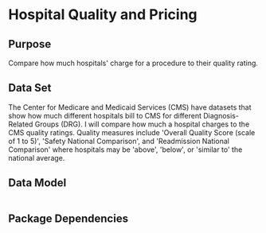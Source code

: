 # Hospital Quality and Pricing

## Purpose
Compare how much hospitals' charge for a procedure to their quality rating. 

## Data Set
The Center for Medicare and Medicaid Services (CMS) have datasets that show how much different hospitals bill to CMS for different Diagnosis-Related Groups (DRG). I will compare how much a hospital charges to the CMS quality ratings. Quality measures include 'Overall Quality Score (scale of 1 to 5)', 'Safety National Comparison', and 'Readmission National Comparison' where hospitals may be 'above', 'below', or 'similar to' the national average.

## Data Model
<img src="" 
alt />

## Package Dependencies

